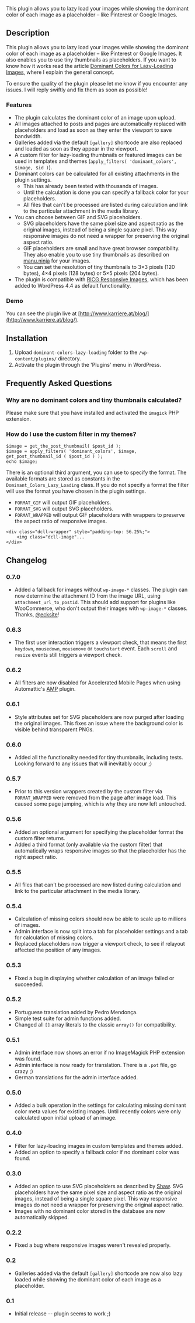 This plugin allows you to lazy load your images while showing the dominant color of each image as a placeholder – like Pinterest or Google Images.

## Description

This plugin allows you to lazy load your images while showing the dominant color of each image as a placeholder – like Pinterest or Google Images. It also enables you to use tiny thumbnails as placeholders. If you want to know how it works read the article [Dominant Colors for Lazy-Loading Images](https://manu.ninja/dominant-colors-for-lazy-loading-images), where I explain the general concept.

To ensure the quality of the plugin please let me know if you encounter any issues. I will reply swiftly and fix them as soon as possible!

### Features

* The plugin calculates the dominant color of an image upon upload.
* All images attached to posts and pages are automatically replaced with placeholders and load as soon as they enter the viewport to save bandwidth.
* Galleries added via the default `[gallery]` shortcode are also replaced and loaded as soon as they appear in the viewport.
* A custom filter for lazy-loading thumbnails or featured images can be used in templates and themes (`apply_filters( 'dominant_colors', $image, $id )`).
* Dominant colors can be calculated for all existing attachments in the plugin settings.
    * This has already been tested with thousands of images.
    * Until the calculation is done you can specify a fallback color for your placeholders.
    * All files that can't be processed are listed during calculation and link to the particular attachment in the media library.
* You can choose between GIF and SVG placeholders.
    * SVG placeholders have the same pixel size and aspect ratio as the original images, instead of being a single square pixel. This way responsive images do not need a wrapper for preserving the original aspect ratio.
    * GIF placeholders are small and have great browser compatibility. They also enable you to use tiny thumbnails as described on [manu.ninja](https://manu.ninja/dominant-colors-for-lazy-loading-images) for your images.
    * You can set the resolution of tiny thumbnails to 3×3 pixels (120 bytes), 4×4 pixels (128 bytes) or 5×5 pixels (204 bytes).
* The plugin is compatible with [RICG Responsive Images](https://co.wordpress.org/plugins/ricg-responsive-images/), which has been added to WordPress 4.4 as default functionality.

### Demo
You can see the plugin live at [http://www.karriere.at/blog/](http://www.karriere.at/blog/).

## Installation

1. Upload `dominant-colors-lazy-loading` folder to the `/wp-content/plugins/` directory.
2. Activate the plugin through the 'Plugins' menu in WordPress.

## Frequently Asked Questions

### Why are no dominant colors and tiny thumbnails calculated?

Please make sure that you have installed and activated the `imagick` PHP extension.

### How do I use the custom filter in my themes?

```
$image = get_the_post_thumbnail( $post_id );
$image = apply_filters( 'dominant_colors', $image, get_post_thumbnail_id ( $post_id ) );
echo $image;
```

There is an optional third argument, you can use to specify the format. The available formats are stored as constants in the `Dominant_Colors_Lazy_Loading` class. If you do not specify a format the filter will use the format you have chosen in the plugin settings.

* `FORMAT_GIF` will output GIF placeholders.
* `FORMAT_SVG` will output SVG placeholders.
* `FORMAT_WRAPPED` will output GIF placeholders with wrappers to preserve the aspect ratio of responsive images.

```
<div class="dcll-wrapper" style="padding-top: 56.25%;">
    <img class="dcll-image"...
</div>
````

## Changelog

### 0.7.0

* Added a fallback for images without `wp-image-*` classes. The plugin can now determine the attachment ID from the image URL, using `attachment_url_to_postid`. This should add support for plugins like WooCommerce, who don't output their images with `wp-image-*` classes. Thanks, [@ecksite](https://github.com/Lorti/dominant-colors-lazy-loading-wordpress-plugin/pull/21)!

### 0.6.3
* The first user interaction triggers a viewport check, that means the first `keydown`, `mousedown`, `mousemove` or `touchstart` event. Each `scroll` and `resize` events still triggers a viewport check.

### 0.6.2
* All filters are now disabled for Accelerated Mobile Pages when using Automattic's [AMP](https://wordpress.org/plugins/amp/) plugin.

### 0.6.1
* Style attributes set for SVG placeholders are now purged after loading the original images. This fixes an issue where the background color is visible behind transparent PNGs.

### 0.6.0
* Added all the functionality needed for tiny thumbnails, including tests. Looking forward to any issues that will inevitably occur ;)

### 0.5.7
* Prior to this version wrappers created by the custom filter via `FORMAT_WRAPPED` were removed from the page after image load. This caused some page jumping, which is why they are now left untouched.

### 0.5.6
* Added an optional argument for specifying the placeholder format the custom filter returns.
* Added a third format (only available via the custom filter) that automatically wraps responsive images so that the placeholder has the right aspect ratio.

### 0.5.5
* All files that can't be processed are now listed during calculation and link to the particular attachment in the media library.

### 0.5.4
* Calculation of missing colors should now be able to scale up to millions of images.
* Admin interface is now split into a tab for placeholder settings and a tab for calculation of missing colors.
* Replaced placeholders now trigger a viewport check, to see if relayout affected the position of any images.

### 0.5.3
* Fixed a bug in displaying whether calculation of an image failed or succeeded.

### 0.5.2
* Portuguese translation added by Pedro Mendonça.
* Simple test suite for admin functions added.
* Changed all `[]` array literals to the classic `array()` for compatibility.

### 0.5.1
* Admin interface now shows an error if no ImageMagick PHP extension was found.
* Admin interface is now ready for translation. There is a `.pot` file, go crazy ;)
* German translations for the admin interface added.

### 0.5.0
* Added a bulk operation in the settings for calculating missing dominant color meta values for existing images. Until recently colors were only calculated upon initial upload of an image.

### 0.4.0
* Filter for lazy-loading images in custom templates and themes added.
* Added an option to specify a fallback color if no dominant color was found.

### 0.3.0
* Added an option to use SVG placeholders as described by [Shaw](http://codepen.io/shshaw/post/responsive-placeholder-image). SVG placeholders have the same pixel size and aspect ratio as the original images, instead of being a single square pixel. This way responsive images do not need a wrapper for preserving the original aspect ratio.
* Images with no dominant color stored in the database are now automatically skipped.

### 0.2.2
* Fixed a bug where responsive images weren't revealed properly.

### 0.2
* Galleries added via the default `[gallery]` shortcode are now also lazy loaded while showing the dominant color of each image as a placeholder.

### 0.1
* Initial release -- plugin seems to work ;)
